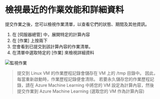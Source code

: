 ---
---
# <a name="view-recent-job-performance-and-details"></a>檢視最近的作業效能和詳細資料
提交作業之後，您可以檢視作業清單，以查看它們的狀態、期間及其他資訊。

1. 在 [伺服器總管] 中，展開特定的計算內容 
1. 在 [作業] 上按兩下
1. 您會看到已提交到該計算內容的作業清單。 
1. 在清單中選取特定的 [作業] 來檢視詳細資料

![監視作業](media\job-details\monitor-jobs.png)

> 提交到 Linux VM 的作業歷程記錄會儲存在 VM 上的 /tmp 目錄中。 因此，每當重新啟動時，作業歷程記錄便會清除。 若要永久儲存您的作業歷程記錄，請在 Azure Machine Learning 中將您的 VM 設定為計算內容，然後提交作業到 Azure Machine Learning (選取您的 VM 作為計算內容)